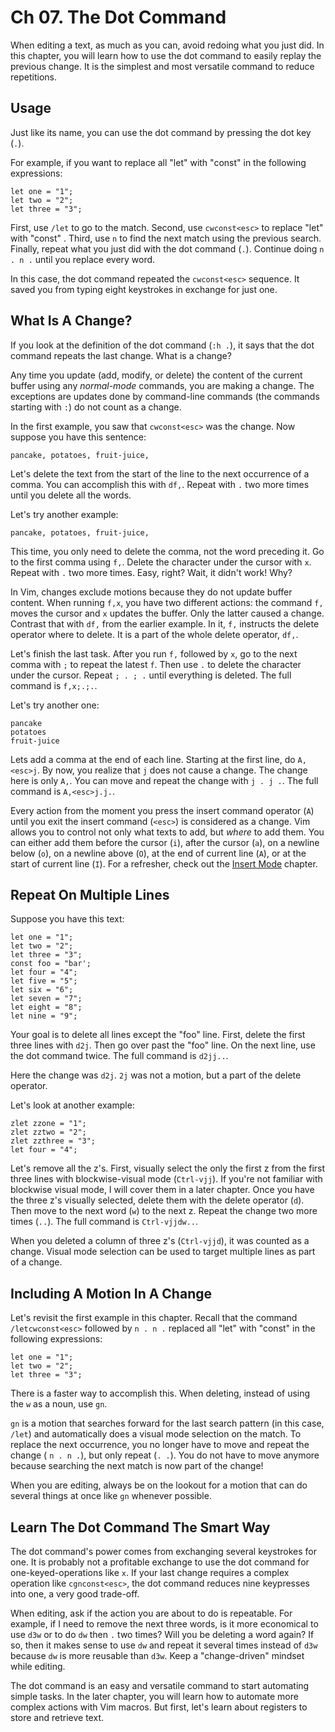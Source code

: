 # Ch 07. The Dot Command

When editing a text, as much as you can, avoid redoing what you just did. In this chapter, you will learn how to use the dot command to easily replay the previous change. It is the simplest and most versatile command to reduce repetitions.

## Usage

Just like its name, you can use the dot command by pressing the dot key (`.`). 

For example, if you want to replace all "let" with "const" in the following expressions:
```
let one = "1";
let two = "2";
let three = "3";
```

First, use `/let` to go to the match. Second, use  `cwconst<esc>` to replace "let" with "const" . Third, use  `n` to find the next match using the previous search. Finally, repeat what you just did with the dot command (`.`). Continue doing `n . n .` until you replace every word.

In this case, the dot command repeated the `cwconst<esc>` sequence. It saved you from typing eight keystrokes in exchange for just one.

## What Is A Change?

If you look at the definition of the dot command (`:h .`), it says that the dot command repeats the last change. What is a change?

Any time you update (add, modify, or delete) the content of the current buffer using any *normal-mode* commands, you are making a change. The exceptions are updates done by command-line commands (the commands starting with `:`) do not count as a change.

In the first example, you saw that `cwconst<esc>` was the change. Now suppose you have this sentence:

```
pancake, potatoes, fruit-juice,
```

Let's delete the text from the start of the line to the next occurrence of a comma. You can accomplish this with `df,`. Repeat with `.` two more times until you delete all the words.

Let's try another example:
```
pancake, potatoes, fruit-juice,
```

This time, you only need to delete the comma, not the word preceding it. Go to the first comma using `f,`. Delete the character under the cursor with `x`. Repeat with `.` two more times. Easy, right? Wait, it didn't work! Why?

In Vim, changes exclude motions because they do not update buffer content. When running `f,x`, you have two different actions: the command `f,`  moves the cursor and  `x` updates the buffer. Only the latter caused a change. Contrast that with `df,` from the earlier example. In it, `f,` instructs the delete operator where to delete. It is a part of the whole delete operator, `df,`.

Let's finish the last task. After you run `f,` followed by `x`, go to the next comma with `;` to repeat the latest `f`. Then use `.` to delete the character under the cursor. Repeat `; . ; .` until everything is deleted. The full command is `f,x;.;.`.

Let's try another one:

```
pancake
potatoes
fruit-juice
```

Lets add a comma at the end of each line. Starting at the first line, do `A,<esc>j`. By now, you realize that `j` does not cause a change. The change here is only `A,`. You can move and repeat the change with `j . j .`. The full command is `A,<esc>j.j.`.

Every action from the moment you press the insert command operator (`A`) until you exit the insert command (`<esc>`) is considered as a change. Vim allows you to control not only what texts to add, but *where* to add them. You can either add them before the cursor (`i`), after the cursor (`a`), on a newline below (`o`), on a newline above (`O`), at the end of current line (`A`), or at the start of current line (`I`). For a refresher, check out the [Insert Mode](./ch6_insert_mode.md) chapter.

## Repeat On Multiple Lines

Suppose you have this text:
```
let one = "1";
let two = "2";
let three = "3";
const foo = "bar';
let four = "4";
let five = "5";
let six = "6";
let seven = "7";
let eight = "8";
let nine = "9";
```
Your goal is to delete all lines except the "foo" line. First, delete the first three lines with `d2j`. Then go over past the "foo" line. On the next line, use the dot command twice. The full command is `d2jj..`.

Here the change was `d2j`. `2j` was not a motion, but a part of the delete operator.

Let's look at another example:
```
zlet zzone = "1";
zlet zztwo = "2";
zlet zzthree = "3";
let four = "4";
```

Let's remove all the z's. First, visually select the only the first z from the first three lines with blockwise-visual mode (`Ctrl-vjj`). If you're not familiar with blockwise visual mode, I will cover them in a later chapter. Once you have the three z's visually selected, delete them with the delete operator (`d`). Then move to the next word (`w`) to the next z. Repeat the change two more times (`..`). The full command is `Ctrl-vjjdw..`.

When you deleted a column of three z's (`Ctrl-vjjd`), it was counted as a change. Visual mode selection can be used to target multiple lines as part of a change.

## Including A Motion In A Change

Let's revisit the first example in this chapter. Recall that the command `/letcwconst<esc>` followed by `n . n .`  replaced all "let" with "const" in the following expressions:
```
let one = "1";
let two = "2";
let three = "3";
```
There is a faster way to accomplish this. When deleting, instead of using the `w` as a noun, use `gn`.

`gn` is a motion that searches forward for the last search pattern (in this case, `/let`) and automatically does a visual mode selection on the match. To replace the next occurrence, you no longer have to move and repeat the change ( `n . n .`), but only repeat (`. .`). You do not have to move anymore because searching the next match is now part of the change!

When you are editing, always be on the lookout for a motion that can do several things at once like `gn` whenever possible.

## Learn The Dot Command The Smart Way

The dot command's power comes from exchanging several keystrokes for one. It is probably not a profitable exchange to use the dot command for one-keyed-operations like `x`. If your last change requires a complex operation like `cgnconst<esc>`, the dot command reduces nine keypresses into one, a very good trade-off.

When editing, ask if the action you are about to do is repeatable. For example, if I need to remove the next three words, is it more economical to use `d3w` or to do `dw` then `.` two times? Will you be deleting a word again? If so, then it makes sense to use `dw` and repeat it several times instead of `d3w` because `dw` is more reusable than `d3w`. Keep a "change-driven" mindset while editing.

The dot command is an easy and versatile command to start automating simple tasks. In the later chapter, you will learn how to automate more complex actions with Vim macros. But first, let's learn about registers to store and retrieve text.
